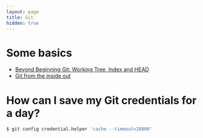 ```yaml
---
layout: page
title: Git
hidden: true
---
```


# Some basics

- [Beyond Beginning Git: Working Tree, Index and HEAD ](https://dzone.com/articles/beyond-beginning-git-working-tree-index-and-head)
- [Git from the inside out](https://codewords.recurse.com/issues/two/git-from-the-inside-out)

# How can I save my Git credentials for a day?

```bash
$ git config credential.helper 'cache --timeout=28800'
```
